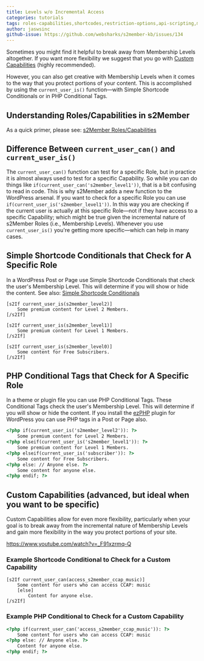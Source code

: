 ```yaml
---
title: Levels w/o Incremental Access
categories: tutorials
tags: roles-capabilities,shortcodes,restriction-options,api-scripting,mu-plugins-hacks
author: jaswsinc
github-issue: https://github.com/websharks/s2member-kb/issues/134
---
```


Sometimes you might find it helpful to break away from Membership Levels altogether. If you want more flexibility we suggest that you go with [Custom Capabilities](https://www.youtube.com/watch?v=_F91xzrmq-Q) (highly recommended).

However, you can also get creative with Membership Levels when it comes to the way that you protect portions of your content. This is accomplished by using the `current_user_is()` function—with Simple Shortcode Conditionals or in PHP Conditional Tags.

## Understanding Roles/Capabilities in s2Member

As a quick primer, please see: [s2Member Roles/Capabilities](https://github.com/websharks/s2member-kb/issues/122)

## Difference Between `current_user_can()` and `current_user_is()`

The `current_user_can()` function can test for a specific Role, but in practice it is almost always used to test for a specific Capability. So while you can do things like `if(current_user_can('s2member_level1'))`, that is a bit confusing to read in code. This is why s2Member adds a new function to the WordPress arsenal. If you want to check for a specific Role you can use `if(current_user_is('s2member_level1'))`. In this way you are checking if the current user is actually at this specific Role—not if they have access to a specific Capability; which might be true given the incremental nature of s2Member Roles (i.e., Membership Levels). Whenever you use `current_user_is()` you're getting more specific—which can help in many cases.

## Simple Shortcode Conditionals that Check for A Specific Role

In a WordPress Post or Page use Simple Shortcode Conditionals that check the user's Membership Level. This will determine if you will show or hide the content. See also: [Simple Shortcode Conditionals](https://github.com/websharks/s2member-kb/issues/119)

```text
[s2If current_user_is(s2member_level2)]
	Some premium content for Level 2 Members.
[/s2If]

[s2If current_user_is(s2member_level1)]
	Some premium content for Level 1 Members.
[/s2If]

[s2If current_user_is(s2member_level0)]
	Some content for Free Subscribers.
[/s2If]
```

## PHP Conditional Tags that Check for A Specific Role

In a theme or plugin file you can use PHP Conditional Tags. These Conditional Tags check the user's Membership Level. This will determine if you will show or hide the content. If you install the [ezPHP](https://wordpress.org/plugins/ezphp/) plugin for WordPress you can use PHP tags in a Post or Page also.

```html
<?php if(current_user_is('s2member_level2')): ?>
	Some premium content for Level 2 Members.
<?php elseif(current_user_is('s2member_level1')): ?>
	Some premium content for Level 1 Members.
<?php elseif(current_user_is('subscriber')): ?>
	Some content for Free Subscribers.
<?php else: // Anyone else. ?>
	Some content for anyone else.
<?php endif; ?>
```

## Custom Capabilities (advanced, but ideal when you want to be specific)

Custom Capabilities allow for even more flexibility, particularly when your goal is to break away from the incremental nature of Membership Levels and gain more flexibility in the way you protect portions of your site.

https://www.youtube.com/watch?v=_F91xzrmq-Q

### Example Shortcode Conditional to Check for a Custom Capability

```text
[s2If current_user_can(access_s2member_ccap_music)]
	Some content for users who can access CCAP: music
	[else]
		Content for anyone else.
[/s2If]
```

### Example PHP Conditional to Check for a Custom Capability

```html
<?php if(current_user_can('access_s2member_ccap_music')): ?>
	Some content for users who can access CCAP: music
<?php else: // Anyone else. ?>
	Content for anyone else.
<?php endif; ?>
```
